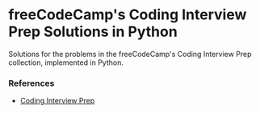 <h1>freeCodeCamp's Coding Interview Prep Solutions in Python</h1>

<p>Solutions for the problems in the freeCodeCamp's Coding Interview Prep collection, implemented in Python.</p>

<h3>References</h3>
<ul>
  <li><a href="https://www.freecodecamp.org/learn/coding-interview-prep/">
    Coding Interview Prep
  </a></li>
</ul>
